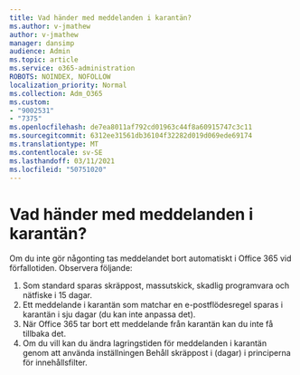 ```yaml
---
title: Vad händer med meddelanden i karantän?
ms.author: v-jmathew
author: v-jmathew
manager: dansimp
audience: Admin
ms.topic: article
ms.service: o365-administration
ROBOTS: NOINDEX, NOFOLLOW
localization_priority: Normal
ms.collection: Adm_O365
ms.custom:
- "9002531"
- "7375"
ms.openlocfilehash: de7ea8011af792cd01963c44f8a60915747c3c11
ms.sourcegitcommit: 6312ee31561db36104f32282d019d069ede69174
ms.translationtype: MT
ms.contentlocale: sv-SE
ms.lasthandoff: 03/11/2021
ms.locfileid: "50751020"
---
```

# <a name="what-happens-to-quarantined-messages"></a>Vad händer med meddelanden i karantän?

Om du inte gör någonting tas meddelandet bort automatiskt i Office 365 vid förfallotiden. Observera följande:

1. Som standard sparas skräppost, massutskick, skadlig programvara och nätfiske i 15 dagar.
2. Ett meddelande i karantän som matchar en e-postflödesregel sparas i karantän i sju dagar (du kan inte anpassa det).
3. När Office 365 tar bort ett meddelande från karantän kan du inte få tillbaka det.
4. Om du vill kan du ändra lagringstiden för meddelanden i karantän genom att använda inställningen Behåll skräppost i (dagar) i principerna för innehållsfilter.
